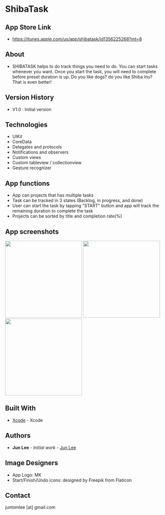 # ShibaTask


## App Store Link
- https://itunes.apple.com/us/app/shibatask/id1356225268?mt=8


## About
- SHIBATASK helps to do track things you need to do.
You can start tasks whenever you want. Once you start the task, you will need to complete before preset duration is up.
Do you like dogs? do you like Shiba Inu? That is even better!


## Version History
-  V1.0 : Initial version


## Technologies

- UIKit
- CoreData
- Delegates and protocols
- Notifications and observers
- Custom views
- Custom tableview / collectionview
- Gesture recognizer


## App functions

- App can projects that has multiple tasks
- Task can be tracked in 3 states (Backlog, in progress, and done)
- User can start the task by tapping "START" button and app will track the remaining duration to complete the task
- Projects can be sorted by title and completion rate(%)


## App screenshots

<img src="https://raw.githubusercontent.com/Juntomlee/TaskTracker/master/Screenshots/iPhone/5.5-inch%20Screenshot%201.jpg?token=AdMOlIsKYKMciHTd6RCKw5NkBjRPWGEfks5auS7kwA%3D%3D" width="250"/> <img src="https://raw.githubusercontent.com/Juntomlee/TaskTracker/master/Screenshots/iPhone/5.5-inch%20Screenshot%202.jpg?token=AdMOlPYu7O41zNaBQRbW6y5U17T6aivtks5auS7-wA%3D%3D" width="250"> <img src="https://raw.githubusercontent.com/Juntomlee/TaskTracker/master/Screenshots/iPhone/5.5-inch%20Screenshot%203.jpg?token=AdMOlJE1emZSIf5BIF-4a_VHD99A_dkzks5auS8SwA%3D%3D" width="250">


## Built With

* [Xcode](https://developer.apple.com/xcode/) - Xcode


## Authors

* **Jun Lee** - *Initial work* - [Jun Lee](https://github.com/juntomlee)

## Image Designers
* App Logo: MK
* Start/Finish/Undo icons: designed by Freepik from Flaticon

## Contact
juntomlee [at] gmail.com
